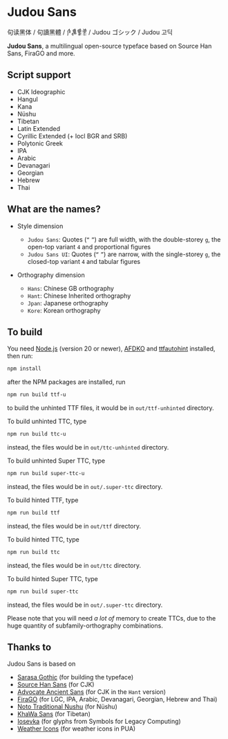# Judou Sans
句读黑体 / 句讀黑體 / 𛆘𛋥𛋚𛋒 / Judou ゴシック / Judou 고딕

**Judou Sans**, a multilingual open-source typeface based on Source Han Sans, FiraGO and more.

## Script support

- CJK Ideographic
- Hangul
- Kana
- Nüshu
- Tibetan
- Latin Extended
- Cyrillic Extended (+ locl BGR and SRB)
- Polytonic Greek
- IPA
- Arabic
- Devanagari
- Georgian
- Hebrew
- Thai

## What are the names?

- Style dimension
  - `Judou Sans`: Quotes (`“` `”`) are full width, with the double-storey `g`, the open-top variant `4` and proportional figures
  - `Judou Sans UI`: Quotes (`“` `”`) are narrow, with the single-storey `g`, the closed-top variant `4` and tabular figures

- Orthography dimension
  - `Hans`: Chinese GB orthography
  - `Hant`: Chinese Inherited orthography
  - `Jpan`: Japanese orthography
  - `Kore`: Korean orthography

## To build

You need [Node.js](https://nodejs.org/) (version 20 or newer), [AFDKO](http://www.adobe.com/devnet/opentype/afdko.html) and [ttfautohint](https://www.freetype.org/ttfautohint) installed, then run:

```bash
npm install
```

after the NPM packages are installed, run

```bash
npm run build ttf-u
```

to build the unhinted TTF files, it would be in `out/ttf-unhinted` directory.

To build unhinted TTC, type

```bash
npm run build ttc-u
```

instead, the files would be in `out/ttc-unhinted` directory.

To build unhinted Super TTC, type

```bash
npm run build super-ttc-u
```

instead, the files would be in `out/.super-ttc` directory.

To build hinted TTF, type

```bash
npm run build ttf
```

instead, the files would be in `out/ttf` directory.

To build hinted TTC, type

```bash
npm run build ttc
```

instead, the files would be in `out/ttc` directory.

To build hinted Super TTC, type

```bash
npm run build super-ttc
```

instead, the files would be in `out/.super-ttc` directory.

Please note that you will need *a lot of* memory to create TTCs, due to the huge quantity of subfamily-orthography combinations.

## Thanks to

Judou Sans is based on

- [Sarasa Gothic](https://github.com/be5invis/Sarasa-Gothic) (for building the typeface)
- [Source Han Sans](https://github.com/adobe-fonts/source-han-sans) (for CJK)
- [Advocate Ancient Sans](https://github.com/GuiWonder/SourceHanToClassic) (for CJK in the `Hant` version)
- [FiraGO](https://github.com/bBoxType/FiraGO) (for LGC, IPA, Arabic, Devanagari, Georgian, Hebrew and Thai)
- [Noto Traditional Nushu](https://github.com/notofonts/nushu) (for Nüshu)
- [KhaWa Sans](https://github.com/Keedizhang/UmeSansBeta) (for Tibetan)
- [Iosevka](https://github.com/be5invis/Iosevka) (for glyphs from Symbols for Legacy Computing)
- [Weather Icons](https://github.com/erikflowers/weather-icons) (for weather icons in PUA)